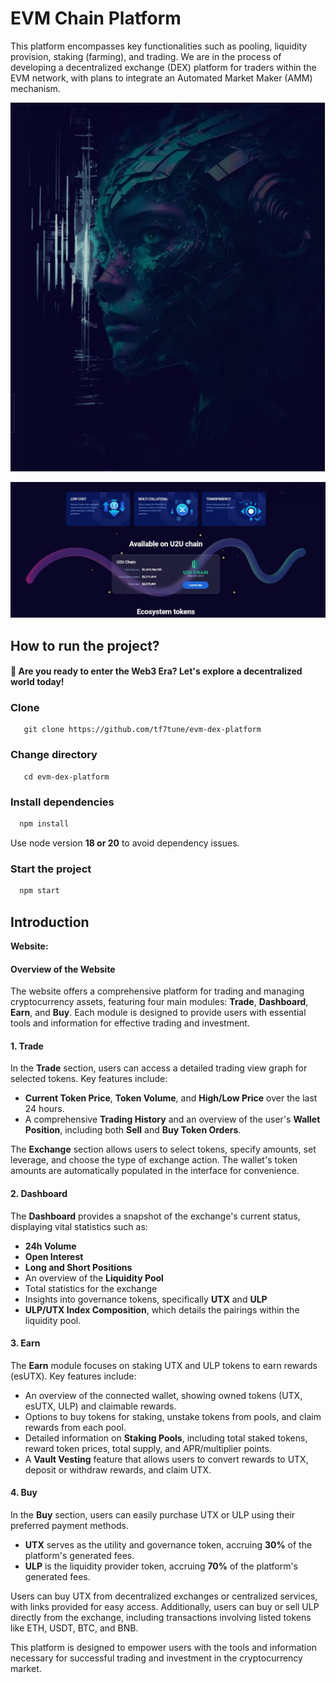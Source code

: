 
# EVM Chain Platform

This platform encompasses key functionalities such as pooling, liquidity provision, staking (farming), and trading. We are in the process of developing a decentralized exchange (DEX) platform for traders within the EVM network, with plans to integrate an Automated Market Maker (AMM) mechanism.

![alt text](public/ultrax1.png)

![alt text](public/ultrax2.png)

## How to run the project?

#### 🚀 Are you ready to enter the Web3 Era? Let's explore a decentralized world today!

### Clone

```
   git clone https://github.com/tf7tune/evm-dex-platform
```
### Change directory

```
   cd evm-dex-platform
```

### Install dependencies

```bash
  npm install
```
Use node version **18 or 20** to avoid dependency issues.

### Start the project

```bash
  npm start
```

## Introduction

**Website:**

#### Overview of the Website

The website offers a comprehensive platform for trading and managing cryptocurrency assets, featuring four main modules: **Trade**, **Dashboard**, **Earn**, and **Buy**. Each module is designed to provide users with essential tools and information for effective trading and investment.

#### 1. Trade

In the **Trade** section, users can access a detailed trading view graph for selected tokens. Key features include:

- **Current Token Price**, **Token Volume**, and **High/Low Price** over the last 24 hours.
- A comprehensive **Trading History** and an overview of the user's **Wallet Position**, including both **Sell** and **Buy Token Orders**.

The **Exchange** section allows users to select tokens, specify amounts, set leverage, and choose the type of exchange action. The wallet's token amounts are automatically populated in the interface for convenience.

#### 2. Dashboard

The **Dashboard** provides a snapshot of the exchange's current status, displaying vital statistics such as:

- **24h Volume**
- **Open Interest**
- **Long and Short Positions**
- An overview of the **Liquidity Pool**
- Total statistics for the exchange
- Insights into governance tokens, specifically **UTX** and **ULP**
- **ULP/UTX Index Composition**, which details the pairings within the liquidity pool.

#### 3. Earn

The **Earn** module focuses on staking UTX and ULP tokens to earn rewards (esUTX). Key features include:

- An overview of the connected wallet, showing owned tokens (UTX, esUTX, ULP) and claimable rewards.
- Options to buy tokens for staking, unstake tokens from pools, and claim rewards from each pool.
- Detailed information on **Staking Pools**, including total staked tokens, reward token prices, total supply, and APR/multiplier points.
- A **Vault Vesting** feature that allows users to convert rewards to UTX, deposit or withdraw rewards, and claim UTX.

#### 4. Buy

In the **Buy** section, users can easily purchase UTX or ULP using their preferred payment methods. 

- **UTX** serves as the utility and governance token, accruing **30%** of the platform's generated fees.
- **ULP** is the liquidity provider token, accruing **70%** of the platform's generated fees.

Users can buy UTX from decentralized exchanges or centralized services, with links provided for easy access. Additionally, users can buy or sell ULP directly from the exchange, including transactions involving listed tokens like ETH, USDT, BTC, and BNB.

This platform is designed to empower users with the tools and information necessary for successful trading and investment in the cryptocurrency market.